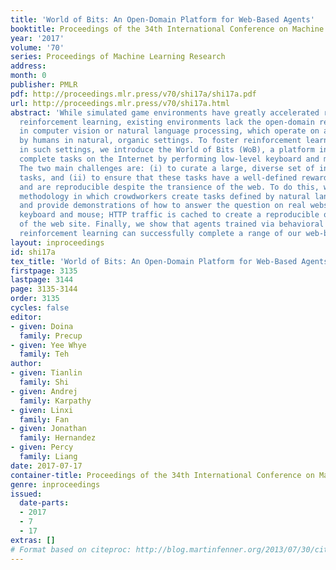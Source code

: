 ```yaml
---
title: 'World of Bits: An Open-Domain Platform for Web-Based Agents'
booktitle: Proceedings of the 34th International Conference on Machine Learning
year: '2017'
volume: '70'
series: Proceedings of Machine Learning Research
address: 
month: 0
publisher: PMLR
pdf: http://proceedings.mlr.press/v70/shi17a/shi17a.pdf
url: http://proceedings.mlr.press/v70/shi17a.html
abstract: 'While simulated game environments have greatly accelerated research in
  reinforcement learning, existing environments lack the open-domain realism of tasks
  in computer vision or natural language processing, which operate on artifacts created
  by humans in natural, organic settings. To foster reinforcement learning research
  in such settings, we introduce the World of Bits (WoB), a platform in which agents
  complete tasks on the Internet by performing low-level keyboard and mouse actions.
  The two main challenges are: (i) to curate a large, diverse set of interesting web-based
  tasks, and (ii) to ensure that these tasks have a well-defined reward structure
  and are reproducible despite the transience of the web. To do this, we develop a
  methodology in which crowdworkers create tasks defined by natural language questions
  and provide demonstrations of how to answer the question on real websites using
  keyboard and mouse; HTTP traffic is cached to create a reproducible offline approximation
  of the web site. Finally, we show that agents trained via behavioral cloning and
  reinforcement learning can successfully complete a range of our web-based tasks.'
layout: inproceedings
id: shi17a
tex_title: 'World of Bits: An Open-Domain Platform for Web-Based Agents'
firstpage: 3135
lastpage: 3144
page: 3135-3144
order: 3135
cycles: false
editor:
- given: Doina
  family: Precup
- given: Yee Whye
  family: Teh
author:
- given: Tianlin
  family: Shi
- given: Andrej
  family: Karpathy
- given: Linxi
  family: Fan
- given: Jonathan
  family: Hernandez
- given: Percy
  family: Liang
date: 2017-07-17
container-title: Proceedings of the 34th International Conference on Machine Learning
genre: inproceedings
issued:
  date-parts:
  - 2017
  - 7
  - 17
extras: []
# Format based on citeproc: http://blog.martinfenner.org/2013/07/30/citeproc-yaml-for-bibliographies/
---
```


